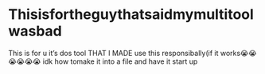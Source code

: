 # Thisisfortheguythatsaidmymultitoolwasbad
This is for u it’s dos tool THAT I MADE
use this responsibally(if it works😭😭😭😭😭😭
idk how tomake it into a file and have it start up
